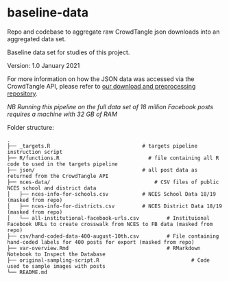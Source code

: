 # baseline-data
Repo and codebase to aggregate raw CrowdTangle json downloads into an aggregated data set.

Baseline data set for studies of this project.

Version: 1.0 January 2021

For more information on how the JSON data was accessed via the CrowdTangle API, please
refer to [our download and preprocessing repository](https://github.com/student-privacy/download-baseline-data).

*NB Running this pipeline on the full data set of 18 million Facebook posts requires a machine with 32 GB of RAM*

Folder structure:

```
.
├── _targets.R		                        # targets pipeline instruction script
├── R/functions.R		                      # file containing all R code to used in the targets pipeline
├── json/             	                    # all post data as returned from the CrowdTangle API
├── nces-data/             	                    # CSV files of public NCES school and district data
│   ├── nces-info-for-schools.csv        	# NCES School Data 18/19 (masked from repo)
│   ├── nces-info-for-districts.csv        	# NCES District Data 18/19 (masked from repo)
│   └── all-institutional-facebook-urls.csv        	# Instituional Facebook URLs to create crosswalk from NCES to FB data (masked from repo)
├── csv/hand-coded-data-400-august-10th.csv         # File containing hand-coded labels for 400 posts for export (masked from repo)
├── var-overview.Rmd		                        # RMarkdown Notebook to Inspect the Database
├── original-sampling-script.R		                        # Code used to sample images with posts
└── README.md
```